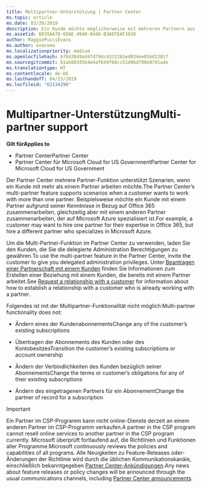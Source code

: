 ```yaml
---
title: Multipartner-Unterstützung | Partner Center
ms.topic: article
ms.date: 03/20/2019
description: Ein Kunde möchte möglicherweise mit mehreren Partnern aus dem Programm für Cloud-Lösungsanbieter zusammenarbeiten, die sich auf unterschiedliche Dienste spezialisiert haben.
ms.assetid: 6835AA78-6DAE-4940-844D-B3AEFEAF3630
author: MaggiePucciEvans
ms.author: evansma
ms.localizationpriority: medium
ms.openlocfilehash: b7843049ad4fd79dc4331262ed034ee05bd2281f
ms.sourcegitcommit: b1ab80345b4e4af649fb8cc51d96d798e0791ade
ms.translationtype: HT
ms.contentlocale: de-DE
ms.lasthandoff: 04/23/2019
ms.locfileid: "62134290"
---
```

# <a name="multi-partner-support"></a><span data-ttu-id="de293-103">Multipartner-Unterstützung</span><span class="sxs-lookup"><span data-stu-id="de293-103">Multi-partner support</span></span>

<span data-ttu-id="de293-104">**Gilt für**</span><span class="sxs-lookup"><span data-stu-id="de293-104">**Applies to**</span></span>

-  <span data-ttu-id="de293-105">Partner Center</span><span class="sxs-lookup"><span data-stu-id="de293-105">Partner Center</span></span>
-  <span data-ttu-id="de293-106">Partner Center für Microsoft Cloud for US Government</span><span class="sxs-lookup"><span data-stu-id="de293-106">Partner Center for Microsoft Cloud for US Government</span></span>

<span data-ttu-id="de293-107">Der Partner Center mehrere Partner-Funktion unterstützt Szenarien, wenn ein Kunde mit mehr als einem Partner arbeiten möchte.</span><span class="sxs-lookup"><span data-stu-id="de293-107">The Partner Center’s multi-partner feature supports scenarios when a customer wants to work with more than one partner.</span></span> <span data-ttu-id="de293-108">Beispielsweise möchte ein Kunde mit einem Partner aufgrund seiner Kenntnisse in Bezug auf Office 365 zusammenarbeiten, gleichzeitig aber mit einem anderen Partner zusammenarbeiten, der auf Microsoft Azure spezialisiert ist.</span><span class="sxs-lookup"><span data-stu-id="de293-108">For example, a customer may want to hire one partner for their expertise in Office 365, but hire a different partner who specializes in Microsoft Azure.</span></span>

<span data-ttu-id="de293-109">Um die Multi-Partner-Funktion im Partner Center zu verwenden, laden Sie den Kunden, die Sie die delegierte Administration Berechtigungen zu gewähren.</span><span class="sxs-lookup"><span data-stu-id="de293-109">To use the multi-partner feature in the Partner Center, invite the customer to give you delegated administration privileges.</span></span> <span data-ttu-id="de293-110">Unter [Beantragen einer Partnerschaft mit einem Kunden](request-a-relationship-with-a-customer.md) finden Sie Informationen zum Erstellen einer Beziehung mit einem Kunden, die bereits mit einem Partner arbeitet.</span><span class="sxs-lookup"><span data-stu-id="de293-110">See [Request a relationship with a customer](request-a-relationship-with-a-customer.md) for information about how to establish a relationship with a customer who is already working with a partner.</span></span>

<span data-ttu-id="de293-111">Folgendes ist mit der Multipartner-Funktionalität nicht möglich:</span><span class="sxs-lookup"><span data-stu-id="de293-111">Multi-partner functionality does not:</span></span>

- <span data-ttu-id="de293-112">Ändern eines der Kundenabonnements</span><span class="sxs-lookup"><span data-stu-id="de293-112">Change any of the customer’s existing subscriptions</span></span>

- <span data-ttu-id="de293-113">Übertragen der Abonnements des Kunden oder des Kontobesitzes</span><span class="sxs-lookup"><span data-stu-id="de293-113">Transition the customer’s existing subscriptions or account ownership</span></span>

- <span data-ttu-id="de293-114">Ändern der Verbindlichkeiten des Kunden bezüglich seiner Abonnements</span><span class="sxs-lookup"><span data-stu-id="de293-114">Change the terms or customer’s obligations for any of their existing subscriptions</span></span>

- <span data-ttu-id="de293-115">Ändern des eingetragenen Partners für ein Abonnement</span><span class="sxs-lookup"><span data-stu-id="de293-115">Change the partner of record for a subscription</span></span>

> [!IMPORTANT]  
> <span data-ttu-id="de293-116">Ein Partner im CSP-Programm kann nicht online-Dienste derzeit an einem anderen Partner im CSP-Programm verkaufen.</span><span class="sxs-lookup"><span data-stu-id="de293-116">A partner in the CSP program cannot resell online services to another partner in the CSP program currently.</span></span> <span data-ttu-id="de293-117">Microsoft überprüft fortlaufend auf, die Richtlinien und Funktionen aller Programme.</span><span class="sxs-lookup"><span data-stu-id="de293-117">Microsoft continuously reviews the policies and capabilities of all programs.</span></span> <span data-ttu-id="de293-118">Alle Neuigkeiten zu Feature-Releases oder-Änderungen der Richtlinie wird durch die üblichen Kommunikationskanäle, einschließlich bekanntgegeben [Partner Center-Ankündigungen](https://partner.microsoft.com/en-us/pcv/announcements).</span><span class="sxs-lookup"><span data-stu-id="de293-118">Any news about feature releases or policy changes will be announced through the usual communications channels, including [Partner Center announcements](https://partner.microsoft.com/en-us/pcv/announcements).</span></span>